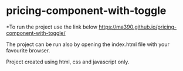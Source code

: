 # pricing-component-with-toggle


*To run the project use the link below https://ma390.github.io/pricing-component-with-toggle/

The project can be run also by opening the index.html file with your favourite browser.

Project created using html, css and javascript only.

